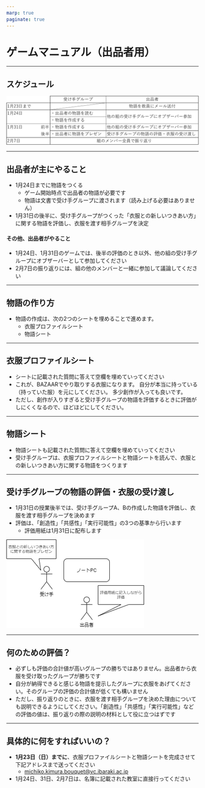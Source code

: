 ```yaml
---
marp: true
paginate: true
---
```


# ゲームマニュアル（出品者用）

---
## スケジュール

![](pictures/schedule.png)



---
## 出品者が主にやること
* 1月24日までに物語をつくる
  * ゲーム開始時点で出品者の物語が必要です
  * 物語は文書で受け手グループに渡されます（読み上げる必要はありません）
* 1月31日の後半に、受け手グループがつくった「衣服との新しいつきあい方」に関する物語を評価し、衣服を渡す相手グループを決定

#### その他、出品者がやること
* 1月24日、1月31日のゲームでは、後半の評価のとき以外、他の組の受け手グループにオブザーバーとして参加してください
* 2月7日の振り返りには、組の他のメンバーと一緒に参加して議論してください


---
## 物語の作り方
* 物語の作成は、次の2つのシートを埋めることで進めます。
  * 衣服プロファイルシート
  * 物語シート

---
## 衣服プロファイルシート
* シートに記載された質問に答えて空欄を埋めていってください
* これが、BAZAARでやり取りする衣服になります。
自分が本当に持っている（持っていた服）を元にしてください。
多少創作が入っても良いです。
* ただし、創作が入りすぎると受け手グループの物語を評価するときに評価がしにくくなるので、ほどほどにしてください。

---
## 物語シート
* 物語シートも記載された質問に答えて空欄を埋めていってください
* 受け手グループは、衣服プロファイルシートと物語シートを読んで、衣服との新しいつきあい方に関する物語をつくります



---
## 受け手グループの物語の評価・衣服の受け渡し
* 1月31日の授業後半では、受け手グループA、Bの作成した物語を評価し、衣服を渡す相手グループを決めます
* 評価は、「創造性」「共感性」「実行可能性」の3つの基準から行います
  * 評価用紙は1月31日に配布します

![w:600](pictures\presentation.drawio.dio.png)


---
## 何のための評価？
*  必ずしも評価の合計値が高いグループの勝ちではありません。出品者から衣服を受け取ったグループが勝ちです
*  自分が納得できると感じる物語を提示したグループに衣服をあげてください。そのグループの評価の合計値が低くても構いません
* ただし、振り返りのときに、衣服を渡す相手グループを決めた理由についても説明できるようにしてください。「創造性」「共感性」「実行可能性」などの評価の値は、振り返りの際の説明の材料として役に立つはずです


---
## 具体的に何をすればいいの？
* **1月23日（日）までに**、衣服プロファイルシートと物語シートを完成させて下記アドレスまで送ってください
  * michiko.kimura.bouquet@vc.ibaraki.ac.jp
* 1月24日、31日、2月7日は、名簿に記載された教室に直接行ってください